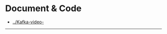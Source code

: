
# Document & Code

- [../Kafka-video-](https://github.com/zozospider/note/blob/master/stream/Kafka/Kafka-video-.md)

---
